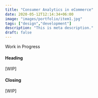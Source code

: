 ```yaml
---
title: "Consumer Analytics in eCommerce"
date: 2020-05-12T12:14:34+06:00
image: "images/portfolio/item1.jpg"
tags: ["design","development"]
description: "This is meta description."
draft: false
---
```


Work in Progress


#### Heading

[WIP]


#### Closing

[WIP]